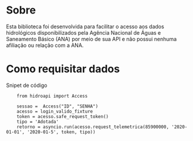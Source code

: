 # Sobre 
Esta biblioteca foi desenvolvida para facilitar o acesso aos dados hidrológicos disponibilizados pela Agência Nacional de Águas e Saneamento Básico (ANA) por meio de sua API e não possui nenhuma afiliação ou relação com a ANA.

# Como requisitar dados
Snipet de código

```
    from hidroapi import Access

    sessao =  Access("ID", "SENHA")
    acesso = login_valido_fixture
    token = acesso.safe_request_token()
    tipo = 'Adotada'
    retorno = asyncio.run(acesso.request_telemetrica(85900000, '2020-01-01', '2020-01-5', token, tipo))
```